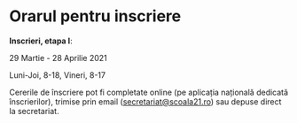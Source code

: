 # Orarul pentru inscriere

**Inscrieri, etapa I**:

29 Martie - 28 Aprilie 2021

Luni-Joi, 8-18, Vineri, 8-17

Cererile de înscriere pot fi completate online (pe aplicația națională dedicată înscrierilor), trimise prin email (secretariat@scoala21.ro) sau depuse direct la secretariat.
